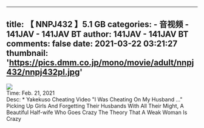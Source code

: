 
---
title: 【
NNPJ432
】5.1 GB
categories: 
    - 音视频
    - 141JAV - 141JAV BT
author: 141JAV - 141JAV BT
comments: false
date: 2021-03-22 03:21:27
thumbnail: 'https://pics.dmm.co.jp/mono/movie/adult/nnpj432/nnpj432pl.jpg'
---

<div>   
<img src="https://pics.dmm.co.jp/mono/movie/adult/nnpj432/nnpj432pl.jpg" referrerpolicy="no-referrer"><br>Time: Feb. 21, 2021<br>Desc: 
* Yakekuso Cheating Video "I Was Cheating On My Husband ..." Picking Up Girls And Forgetting Their Husbands With All Their Might, A Beautiful Half-wife Who Goes Crazy The Theory That A Weak Woman Is Crazy
  
</div>
            